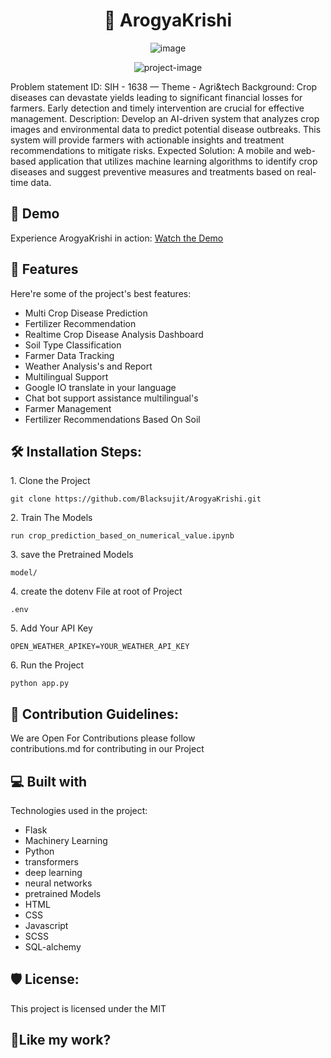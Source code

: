  <h1 align="center" id="title">🌾 ArogyaKrishi</h1>

<p align="center">
  <img src="https://github.com/user-attachments/assets/6b22e194-0e53-41a1-a33c-0a0b204e8999" alt="image">
</p>


<p align="center"><img src="https://socialify.git.ci/Blacksujit/ArogyaKrishi/image?forks=1&amp;issues=1&amp;language=1&amp;name=1&amp;owner=1&amp;pulls=1&amp;stargazers=1&amp;theme=Auto" alt="project-image"></p>

<p id="description">Problem statement ID: SIH - 1638 — Theme - Agri&amp;tech Background: Crop diseases can devastate yields leading to significant financial losses for farmers. Early detection and timely intervention are crucial for effective management. Description: Develop an AI-driven system that analyzes crop images and environmental data to predict potential disease outbreaks. This system will provide farmers with actionable insights and treatment recommendations to mitigate risks. Expected Solution: A mobile and web-based application that utilizes machine learning algorithms to identify crop diseases and suggest preventive measures and treatments based on real-time data.</p>

<h2>🚀 Demo</h2>

<p>Experience ArogyaKrishi in action: <a href="https://youtu.be/yBajAQB9Kas?si=ilwix0wwiN533UYi" target="_blank">Watch the Demo</a></p>
  
  
<h2>🧐 Features</h2>

Here're some of the project's best features:

*   Multi Crop Disease Prediction
*   Fertilizer Recommendation
*   Realtime Crop Disease Analysis Dashboard
*   Soil Type Classification
*   Farmer Data Tracking
*   Weather Analysis's and Report
*   Multilingual Support
*   Google IO translate in your language
*   Chat bot support assistance multilingual's
*   Farmer Management
*   Fertilizer Recommendations Based On Soil

<h2>🛠️ Installation Steps:</h2>

<p>1. Clone the Project</p>

```
git clone https://github.com/Blacksujit/ArogyaKrishi.git
```

<p>2. Train The Models</p>

```
run crop_prediction_based_on_numerical_value.ipynb
```

<p>3. save the Pretrained Models</p>

```
model/
```

<p>4. create the dotenv File at root of Project</p>

```
.env
```

<p>5. Add Your API Key</p>

```
OPEN_WEATHER_APIKEY=YOUR_WEATHER_API_KEY
```

<p>6. Run the Project</p>

```
python app.py 
```

<h2>🍰 Contribution Guidelines:</h2>

We are Open For Contributions please follow  
contributions.md for contributing in our Project  

  
  
<h2>💻 Built with</h2>

Technologies used in the project:

*   Flask
*   Machinery Learning
*   Python
*   transformers
*   deep learning
*   neural networks
*   pretrained Models
*   HTML
*   CSS
*   Javascript
*   SCSS
*   SQL-alchemy

<h2>🛡️ License:</h2>

This project is licensed under the MIT

<h2>💖Like my work?</h2>
